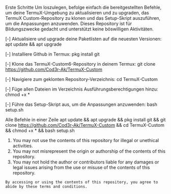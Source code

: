 Erste Schritte
Um loszulegen, befolge einfach die bereitgestellten Befehle, um deine TermuX-Umgebung zu aktualisieren und zu upgraden, das TermuX Custom-Repository zu klonen und das Setup-Skript auszuführen, um die Anpassungen anzuwenden. Dieses Repository ist für Bildungszwecke gedacht und unterstützt keine böswilligen Aktivitäten.

[-] Aktualisiere und upgrade deine Paketlisten auf die neuesten Versionen: apt update && apt upgrade

[-] Installiere Github in Termux: pkg install git

[-] Klone das TermuX-Custom6-Repository in deinem Termux: git clone https://github.com/Cod3r-Ak/TermuX-Custom

[-] Navigiere zum geklonten Repository-Verzeichnis: cd TermuX-Custom

[-] Füge allen Dateien im Verzeichnis Ausführungsberechtigungen hinzu: chmod +x *

[-] Führe das Setup-Skript aus, um die Anpassungen anzuwenden: bash setup.sh

Alle Befehle in einer Zeile
apt update && apt upgrade && pkg install git && git clone https://github.com/Cod3r-Ak/TermuX-Custom && cd TermuX-Custom && chmod +x * && bash setup.sh
1. You may not use the contents of this repository for illegal or unethical activities.
2. You may not misrepresent the origin or authorship of the contents of this repository.
3. You may not hold the author or contributors liable for any damages or legal issues arising from the use or misuse of the contents of this repository.
```
By accessing or using the contents of this repository, you agree to abide by these terms and conditions.
